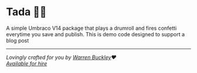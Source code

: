 # Tada 🎉🥳
A simple Umbraco V14 package that plays a drumroll and fires confetti everytime you save and publish.
This is demo code designed to support a blog post

---

_Lovingly crafted for you by [Warren Buckley](https://github.com/sponsors/warrenbuckley)❤️_<br/>
_[Available for hire](https://hackmakedo.com/)_
